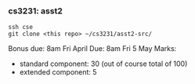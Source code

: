 ### cs3231: asst2

```
ssh cse
git clone <this repo> ~/cs3231/asst2-src/
```


Bonus due: 8am Fri April
Due: 8am Fri 5 May
Marks: 
* standard component: 30 (out of course total of 100)
* extended component: 5
